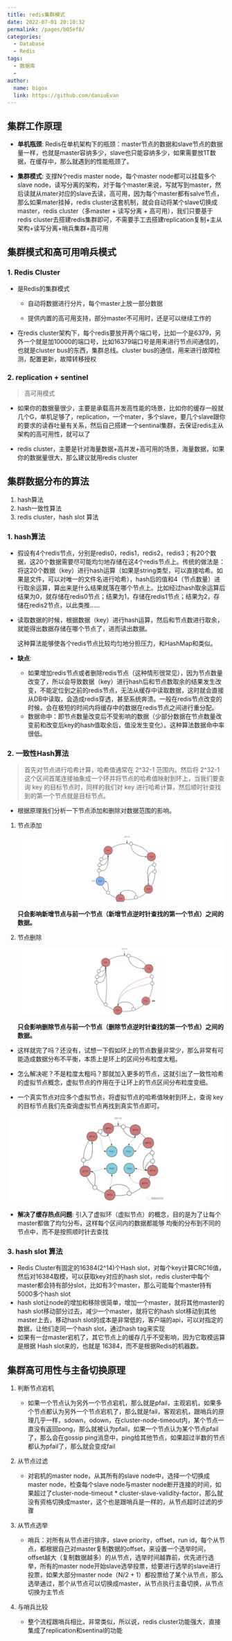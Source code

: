 ```yaml
---
title: redis集群模式
date: 2022-07-01 20:10:32
permalink: /pages/b05ef8/
categories:
  - Database
  - Redis
tags:
  - 数据库
  - 
author: 
  name: bigox
  link: https://github.com/daniuEvan
---
```

## 集群工作原理

- **单机瓶颈**: Redis在单机架构下的瓶颈：master节点的数据和slave节点的数据量一样，也就是master容纳多少，slave也只能容纳多少，如果需要放1T数据，在缓存中，那么就遇到的性能瓶颈了。

- **集群模式**: 支撑N个redis master node，每个master node都可以挂载多个slave node，读写分离的架构，对于每个master来说，写就写到master，然后读就从mater对应的slave去读，高可用，因为每个master都有salve节点，那么如果mater挂掉，redis cluster这套机制，就会自动将某个slave切换成master，redis cluster（多master + 读写分离 + 高可用），我们只要基于redis cluster去搭建redis集群即可，不需要手工去搭建replication复制+主从架构+读写分离+哨兵集群+高可用

## 集群模式和高可用哨兵模式

### 1. Redis Cluster

- 是Redis的集群模式

  - 自动将数据进行分片，每个master上放一部分数据

  - 提供内置的高可用支持，部分master不可用时，还是可以继续工作的


- 在redis cluster架构下，每个redis要放开两个端口号，比如一个是6379，另外一个就是加10000的端口号，比如16379端口号是用来进行节点间通信的，也就是cluster bus的东西，集群总线。cluster bus的通信，用来进行故障检测，配置更新，故障转移授权

### 2. replication + sentinel

> 高可用模式

- 如果你的数据量很少，主要是承载高并发高性能的场景，比如你的缓存一般就几个G，单机足够了，replication，一个mater，多个slave，要几个slave跟你的要求的读吞吐量有关系，然后自己搭建一个sentinal集群，去保证redis主从架构的高可用性，就可以了

- redis cluster，主要是针对海量数据+高并发+高可用的场景，海量数据，如果你的数据量很大，那么建议就用redis cluster

## 集群数据分布的算法

1. hash算法
2. hash一致性算法
3. redis cluster，hash slot 算法

### 1. hash算法

- 假设有4个redis节点，分别是redis0，redis1，redis2，redis3；有20个数据，这20个数据需要尽可能均匀地存储在这4个redis节点上。传统的做法是：将这20个数据（key）进行hash运算（如果是string类型，可以直接哈希。如果是文件，可以对唯一的文件名进行哈希），hash后的值和4（节点数量）进行取余运算，算出来是什么结果就落在哪个节点上。比如经过hash取余运算后结果为0，就存储在redis0节点；结果为1，存储在redis1节点；结果为2，存储在redis2节点，以此类推......

- 读取数据的时候，根据数据（key）进行hash运算，然后和节点数进行取余，就能得出数据存储在哪个节点了，进而读出数据。

  这种算法能够使各个redis节点比较均匀地分担压力，和HashMap和类似。

- **缺点**:
  - 如果增加redis节点或者删除redis节点（这种情形很常见），因为节点数量改变了，所以会导致数据（key）进行hash后和节点数取余的结果发生改变，不能定位到之前的redis节点，无法从缓存中读取数据，这时就会直接从DB中读取，会造成redis穿透，甚至系统奔溃。一般在redis节点改变的时候，会在极短的时间内将缓存中的数据在redis节点之间进行重分配。
  - 数据命中：即节点数量改变后不受影响的数据（少部分数据在节点数量改变前和改变后key的hash值取余后，值没发生变化）。这种算法数据命中率很低。

### 2. 一致性Hash算法

> 首先对节点进行哈希计算，哈希值通常在 2^32-1 范围内。然后将 2^32-1 这个区间首尾连接抽象成一个环并将节点的哈希值映射到环上，当我们要查询 key 的目标节点时，同样的我们对 key 进行哈希计算，然后顺时针查找到的第一个节点就是目标节点。

- 根据原理我们分析一下节点添加和删除对数据范围的影响。

1. 节点添加

   ![image-20220616150759729](https://raw.githubusercontent.com/daniuEvan/pictrues/main/Typora/20220616150759.png)

   **只会影响新增节点与前一个节点（新增节点逆时针查找的第一个节点）之间的数据。**

2. 节点删除

   ![image-20220616150825802](https://raw.githubusercontent.com/daniuEvan/pictrues/main/Typora/20220616150825.png)

   **只会影响删除节点与前一个节点（删除节点逆时针查找的第一个节点）之间的数据。**

- 这样就完了吗？还没有，试想一下假如环上的节点数量非常少，那么非常有可能造成数据分布不平衡，本质上是环上的区间分布粒度太粗。

- 怎么解决呢？不是粒度太粗吗？那就加入更多的节点，这就引出了一致性哈希的虚拟节点概念，虚拟节点的作用在于让环上的节点区间分布粒度变细。

- 一个真实节点对应多个虚拟节点，将虚拟节点的哈希值映射到环上，查询 key 的目标节点我们先查询虚拟节点再找到真实节点即可。

![image-20220616102928968](https://raw.githubusercontent.com/daniuEvan/pictrues/main/Typora/20220616150843.png)

- **解决了缓存热点问题**: 引入了虚拟环（虚拟节点）的概念，目的是为了让每个master都做了均匀分布，这样每个区间内的数据都能够 均衡的分布到不同的节点中，而不是按照顺时针去查找

### 3. hash slot 算法

- Redis Cluster有固定的16384(2^14)个Hash slot，对每个key计算CRC16值，然后对16384取模，可以获取key对应的hash slot，redis cluster中每个master都会持有部分slot，比如有3个master，那么可能每个master持有5000多个hash slot
- hash slot让node的增加和移除很简单，增加一个master，就将其他master的hash slot移动部分过去，减少一个master，就将它的hash slot移动到其他master上去，移动hash slot的成本是非常低的，客户端的api，可以对指定的数据，让他们走同一个hash slot，通过hash tag来实现
- 如果有一台master宕机了，其它节点上的缓存几乎不受影响，因为它取模运算是根据 Hash slot来的，也就是 16384，而不是根据Redis的机器数。



## 集群高可用性与主备切换原理

1. 判断节点宕机
   - 如果一个节点认为另外一个节点宕机，那么就是pfail，主观宕机，如果多个节点都认为另外一个节点宕机了，那么就是fail，客观宕机，跟哨兵的原理几乎一样，sdown，odown，在cluster-node-timeout内，某个节点一直没有返回pong，那么就被认为pfail，如果一个节点认为某个节点pfail了，那么会在gossip ping消息中，ping给其他节点，如果超过半数的节点都认为pfail了，那么就会变成fail

2. 从节点过滤
   - 对宕机的master node，从其所有的slave node中，选择一个切换成master node，检查每个slave node与master node断开连接的时间，如果超过了cluster-node-timeout * cluster-slave-validity-factor，那么就没有资格切换成master，这个也是跟哨兵是一样的，从节点超时过滤的步骤
3. 从节点选举 
   - 哨兵：对所有从节点进行排序，slave priority，offset，run id，每个从节点，都根据自己对master复制数据的offset，来设置一个选举时间，offset越大（复制数据越多）的从节点，选举时间越靠前，优先进行选举，所有的master node开始slave选举投票，给要进行选举的slave进行投票，如果大部分master node（N/2 + 1）都投票给了某个从节点，那么选举通过，那个从节点可以切换成master，从节点执行主备切换，从节点切换为主节点
4. 与哨兵比较
   - 整个流程跟哨兵相比，非常类似，所以说，redis cluster功能强大，直接集成了replication和sentinal的功能
